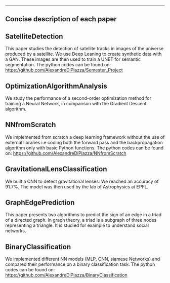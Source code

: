 <hr/>

## Concise description of each paper

## SatelliteDetection
This paper studies the detection of satellite tracks in images of the universe produced by a satellite.
We use Deep Leaning to create synthetic data with a GAN. These images are then used to train a UNET for semantic
segmentation.
The python codes can be found on: https://github.com/AlexandreDiPiazza/Semester_Project

## OptimizationAlgorithmAnalysis
We study the performance of a second-order optimization method for training a Neural Network, in comparison
with the Gradient Descent algorithm.

## NNfromScratch
We implemented from scratch a deep learning framework without the use of external libraries i.e coding 
both the forward pass and the backpropagation algorithm only with basic Python functions.
The python codes can be found on: 
https://github.com/AlexandreDiPiazza/NNfromScratch

## GravitationalLensClassification
We built a CNN to detect gravitational lenses. We reached an accuracy of 91.7%. The model was then used 
by the lab of Astrophysics at EPFL.

## GraphEdgePrediction
This paper presents two algorithms to predict the sign of an edge in a triad of a directed graph. In graph
theory, a triad is a subgraph of three nodes representing a triangle. It is studied for example to understand
social networks.

## BinaryClassification
We implemented different NN models (MLP, CNN, siamese Networks) and compared their performance on a binary
classification task.
The python codes can be found on: 
https://github.com/AlexandreDiPiazza/BinaryClassification
